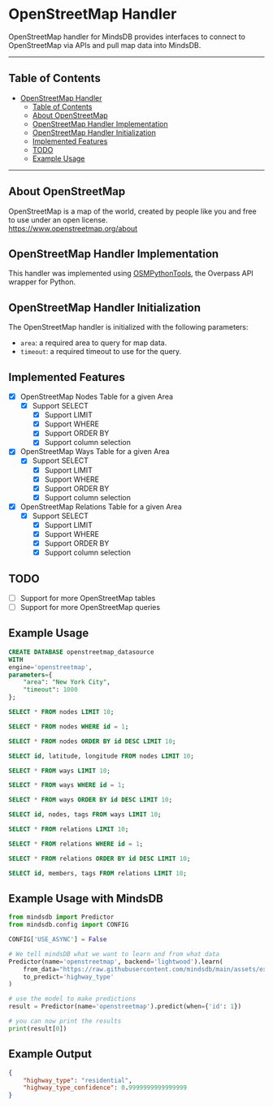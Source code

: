 # OpenStreetMap Handler

OpenStreetMap handler for MindsDB provides interfaces to connect to OpenStreetMap via APIs and pull map data into MindsDB.

---

## Table of Contents

- [OpenStreetMap Handler](#openstreetmap-handler)
  - [Table of Contents](#table-of-contents)
  - [About OpenStreetMap](#about-openstreetmap)
  - [OpenStreetMap Handler Implementation](#openstreetmap-handler-implementation)
  - [OpenStreetMap Handler Initialization](#openstreetmap-handler-initialization)
  - [Implemented Features](#implemented-features)
  - [TODO](#todo)
  - [Example Usage](#example-usage)
    
---

## About OpenStreetMap

OpenStreetMap is a map of the world, created by people like you and free to use under an open license.
<br>
https://www.openstreetmap.org/about

## OpenStreetMap Handler Implementation

This handler was implemented using [OSMPythonTools](https://wiki.openstreetmap.org/wiki/Overpass_API), the Overpass API wrapper for Python.

## OpenStreetMap Handler Initialization

The OpenStreetMap handler is initialized with the following parameters:

- `area`: a required area to query for map data.
- `timeout`: a required timeout to use for the query.

## Implemented Features

- [x] OpenStreetMap Nodes Table for a given Area
  - [x] Support SELECT
    - [x] Support LIMIT
    - [x] Support WHERE
    - [x] Support ORDER BY
    - [x] Support column selection
- [x] OpenStreetMap Ways Table for a given Area
    - [x] Support SELECT
        - [x] Support LIMIT
        - [x] Support WHERE
        - [x] Support ORDER BY
        - [x] Support column selection
- [x] OpenStreetMap Relations Table for a given Area
    - [x] Support SELECT
        - [x] Support LIMIT
        - [x] Support WHERE
        - [x] Support ORDER BY
        - [x] Support column selection

## TODO

- [ ] Support for more OpenStreetMap tables
- [ ] Support for more OpenStreetMap queries

## Example Usage

~~~~sql
CREATE DATABASE openstreetmap_datasource
WITH
engine='openstreetmap',
parameters={
    "area": "New York City",
    "timeout": 1000
};
~~~~

```sql 
SELECT * FROM nodes LIMIT 10;
```

```sql
SELECT * FROM nodes WHERE id = 1;
```

```sql
SELECT * FROM nodes ORDER BY id DESC LIMIT 10;
```

```sql
SELECT id, latitude, longitude FROM nodes LIMIT 10;
```

```sql
SELECT * FROM ways LIMIT 10;
```

```sql
SELECT * FROM ways WHERE id = 1;
```

```sql
SELECT * FROM ways ORDER BY id DESC LIMIT 10;
```

```sql
SELECT id, nodes, tags FROM ways LIMIT 10;
```

```sql
SELECT * FROM relations LIMIT 10;
```

```sql
SELECT * FROM relations WHERE id = 1;
```

```sql
SELECT * FROM relations ORDER BY id DESC LIMIT 10;
```

```sql
SELECT id, members, tags FROM relations LIMIT 10;
```

## Example Usage with MindsDB

```python
from mindsdb import Predictor
from mindsdb.config import CONFIG

CONFIG['USE_ASYNC'] = False

# We tell mindsDB what we want to learn and from what data
Predictor(name='openstreetmap', backend='lightwood').learn(
    from_data="https://raw.githubusercontent.com/mindsdb/main/assets/examples/openstreetmap.csv",
    to_predict='highway_type'
)

# use the model to make predictions
result = Predictor(name='openstreetmap').predict(when={'id': 1})

# you can now print the results
print(result[0])
```

## Example Output

```json
{
    "highway_type": "residential",
    "highway_type_confidence": 0.9999999999999999
}
```
